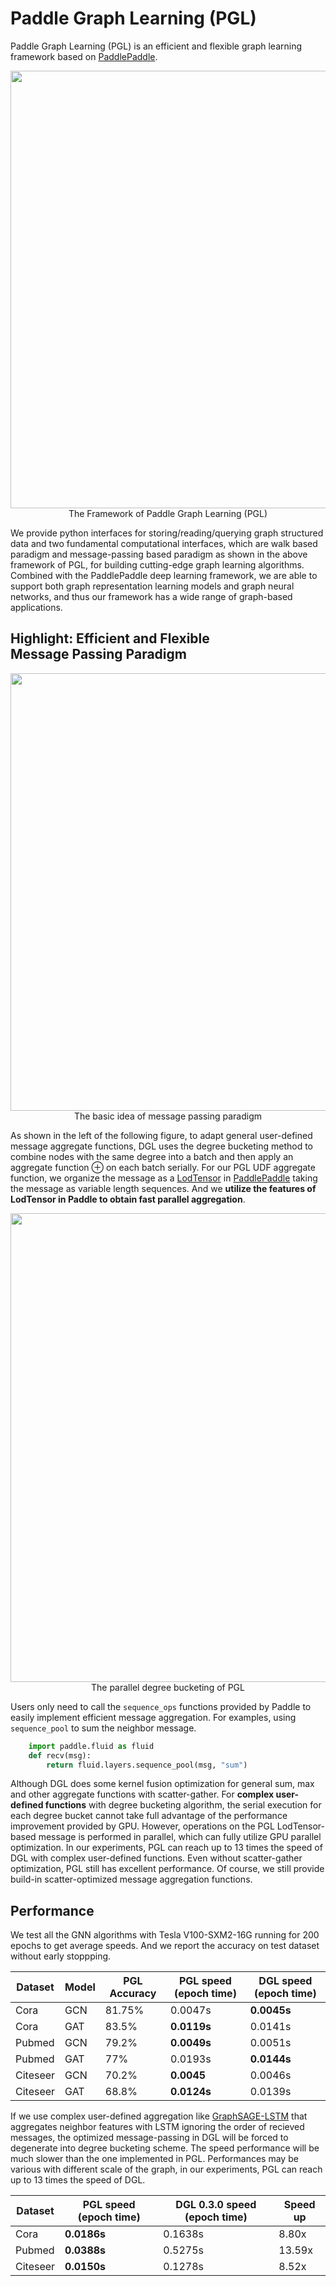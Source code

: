 ﻿# Paddle Graph Learning (PGL) 


Paddle Graph Learning (PGL) is an efficient and flexible graph learning framework based on [PaddlePaddle](https://github.com/PaddlePaddle/Paddle). 


<div />
<div align=center><img src="_static/framework_of_pgl.png" width="700"></div>
<center>The Framework of Paddle Graph Learning (PGL)</center>
<div />

We provide python interfaces for storing/reading/querying graph structured data and two fundamental computational interfaces, which are walk based paradigm and message-passing based paradigm as shown in the above framework of PGL, for building cutting-edge graph learning algorithms.  Combined with the PaddlePaddle deep learning framework, we are able to support both graph representation learning models and graph neural networks, and thus our framework has a wide range of graph-based applications.

## Highlight: Efficient and Flexible <br/> Message Passing Paradigm

<div />
<div align=center><img src="_static/message_passing_paradigm.png" width="700"></div>
<center>The basic idea of message passing paradigm</center>
<div />


As shown in the left of the following figure, to adapt general user-defined message aggregate functions, DGL uses the degree bucketing method to combine nodes with the same degree into a batch and then apply an aggregate function $\oplus$ on each batch serially. For our PGL UDF aggregate function, we organize the message as a [LodTensor](http://www.paddlepaddle.org/documentation/docs/en/1.4/user_guides/howto/basic_concept/lod_tensor_en.html) in [PaddlePaddle](https://github.com/PaddlePaddle/Paddle) taking the message as variable length sequences. And we **utilize the features of LodTensor in Paddle to obtain fast parallel aggregation**. 


<div/>
<div align=center><img src="_static/parallel_degree_bucketing.png"  width="750"></div>
<center>The parallel degree bucketing of PGL</center>
<div/>


Users only need to call the ```sequence_ops``` functions provided by Paddle to easily implement efficient message aggregation. For examples, using ```sequence_pool``` to sum the neighbor message.
```python
    import paddle.fluid as fluid
    def recv(msg):
        return fluid.layers.sequence_pool(msg, "sum")
```


Although DGL does some kernel fusion optimization for general sum, max and other aggregate functions with scatter-gather. For **complex user-defined functions** with degree bucketing algorithm, the serial execution for each degree bucket cannot take full advantage of the performance improvement provided by GPU. However, operations on the PGL LodTensor-based message is performed in parallel, which can fully utilize GPU parallel optimization. In our experiments, PGL can reach up to 13 times the speed of DGL with complex user-defined functions. Even without scatter-gather optimization, PGL still has excellent performance. Of course, we still provide build-in scatter-optimized message aggregation functions.

## Performance

We test all the GNN algorithms with Tesla V100-SXM2-16G running for 200 epochs to get average speeds. And we report the accuracy on test dataset without early stoppping.

| Dataset | Model |  PGL Accuracy | PGL speed (epoch time) | DGL speed (epoch time) |
| -------- | ----- | ----------------- | ------------ | ------------------------------------ |
| Cora | GCN |81.75% | 0.0047s | **0.0045s** |
| Cora | GAT | 83.5% | **0.0119s** | 0.0141s |
| Pubmed | GCN |79.2% |**0.0049s** |0.0051s |
| Pubmed | GAT | 77% |0.0193s|**0.0144s**|
| Citeseer | GCN |70.2%| **0.0045** |0.0046s|
| Citeseer | GAT |68.8%| **0.0124s** |0.0139s|

If we use complex user-defined aggregation like [GraphSAGE-LSTM](https://cs.stanford.edu/people/jure/pubs/graphsage-nips17.pdf) that aggregates neighbor features with LSTM ignoring the order of recieved messages, the optimized message-passing in DGL will be forced to degenerate into degree bucketing scheme. The speed performance will be much slower than the one implemented in PGL. Performances may be various with different scale of the graph, in our experiments, PGL can reach up to 13 times the speed of DGL.

| Dataset |   PGL speed (epoch time) | DGL 0.3.0 speed (epoch time) | Speed up|
| -------- |  ------------ | ------------------------------------ |----|
| Cora | **0.0186s** | 0.1638s | 8.80x|
| Pubmed | **0.0388s** |0.5275s | 13.59x|
| Citeseer | **0.0150s** | 0.1278s | 8.52x |
